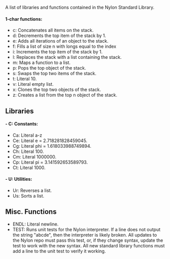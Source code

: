 A list of libraries and functions contained in the Nylon Standard Library.

#### 1-char functions:
- c: Concatenates all items on the stack.
- d: Decrements the top item of the stack by 1.
- e: Adds all iterations of an object to the stack.
- f: Fills a list of size n with longs equal to the index
- i: Increments the top item of the stack by 1.
- l: Replaces the stack with a list containing the stack.
- m: Maps a function to a list.
- p: Pops the top object of the stack.
- s: Swaps the top two items of the stack.
- t: Literal 10.
- v: Literal empty list.
- x: Clones the top two objects of the stack.
- z: Creates a list from the top n object of the stack.

## Libraries

#### - C: Constants:
- Ca: Literal a-z
- Ce: Literal e = 2.718281828459045.
- Cg: Literal phi = 1.618033988749894.
- Ch: Literal 100.
- Cm: Literal 1000000.
- Cp: Literal pi = 3.141592653589793.
- Ct: Literal 1000.

#### - U: Utilities:
- Ur: Reverses a list.
- Us: Sorts a list.

## Misc. Functions
- ENDL: Literal newline.
- TEST: Runs unit tests for the Nylon interpreter. If a line does not output the string "abcde", then the interpreter is
likely broken. All updates to the Nylon repo must pass this test, or, if they change syntax, update the test to work with
the new syntax. All new standard library functions must add a line to the unit test to verify it working.
